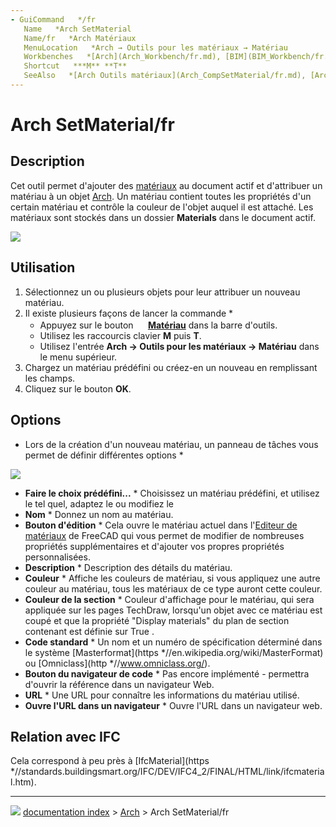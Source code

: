 ```yaml
---
- GuiCommand   */fr
   Name   *Arch SetMaterial
   Name/fr   *Arch Matériaux
   MenuLocation   *Arch → Outils pour les matériaux → Matériau
   Workbenches   *[Arch](Arch_Workbench/fr.md), [BIM](BIM_Workbench/fr.md)
   Shortcut   ***M** **T**
   SeeAlso   *[Arch Outils matériaux](Arch_CompSetMaterial/fr.md), [Arch Matériaux multiples](Arch_MultiMaterial/fr.md)
---
```


# Arch SetMaterial/fr

## Description

Cet outil permet d\'ajouter des [matériaux](Material.md) au document actif et d\'attribuer un matériau à un objet [Arch](Arch_Workbench/fr.md). Un matériau contient toutes les propriétés d\'un certain matériau et contrôle la couleur de l\'objet auquel il est attaché. Les matériaux sont stockés dans un dossier **Materials** dans le document actif.

![](images/Arch_materials_01.jpg )

## Utilisation

1.  Sélectionnez un ou plusieurs objets pour leur attribuer un nouveau matériau.
2.  Il existe plusieurs façons de lancer la commande    *
    -   Appuyez sur le bouton **<img src="images/Arch_SetMaterial.svg" width=16px> [Matériau](Arch_SetMaterial/fr.md)** dans la barre d\'outils.
    -   Utilisez les raccourcis clavier **M** puis **T**.
    -   Utilisez l\'entrée **Arch → Outils pour les matériaux → Matériau** dans le menu supérieur.
3.  Chargez un matériau prédéfini ou créez-en un nouveau en remplissant les champs.
4.  Cliquez sur le bouton **OK**.

## Options

-   Lors de la création d\'un nouveau matériau, un panneau de tâches vous permet de définir différentes options   *

![](images/Arch_materials_02.jpg )

-   **Faire le choix prédéfini\...**   * Choisissez un matériau prédéfini, et utilisez le tel quel, adaptez le ou modifiez le
-   **Nom**   * Donnez un nom au matériau.
-   **Bouton d\'édition**   * Cela ouvre le matériau actuel dans l\'[Editeur de matériaux](FEM_MaterialEditor/fr.md) de FreeCAD qui vous permet de modifier de nombreuses propriétés supplémentaires et d\'ajouter vos propres propriétés personnalisées.
-   **Description**   * Description des détails du matériau.
-   **Couleur**   * Affiche les couleurs de matériau, si vous appliquez une autre couleur au matériau, tous les matériaux de ce type auront cette couleur.
-   **Couleur de la section**   * Couleur d\'affichage pour le matériau, qui sera appliquée sur les pages TechDraw, lorsqu\'un objet avec ce matériau est coupé et que la propriété \"Display materials\" du plan de section contenant est définie sur True .
-   **Code standard**   * Un nom et un numéro de spécification déterminé dans le système [Masterformat](https   *//en.wikipedia.org/wiki/MasterFormat) ou [Omniclass](http   *//www.omniclass.org/).
-   **Bouton du navigateur de code**   * Pas encore implémenté - permettra d\'ouvrir la référence dans un navigateur Web.
-   **URL**   * Une URL pour connaître les informations du matériau utilisé.
-   **Ouvre l\'URL dans un navigateur**   * Ouvre l\'URL dans un navigateur web.

## Relation avec IFC 

Cela correspond à peu près à [IfcMaterial](https   *//standards.buildingsmart.org/IFC/DEV/IFC4_2/FINAL/HTML/link/ifcmaterial.htm).



---
![](images/Right_arrow.png) [documentation index](../README.md) > [Arch](Arch_Workbench.md) > Arch SetMaterial/fr
